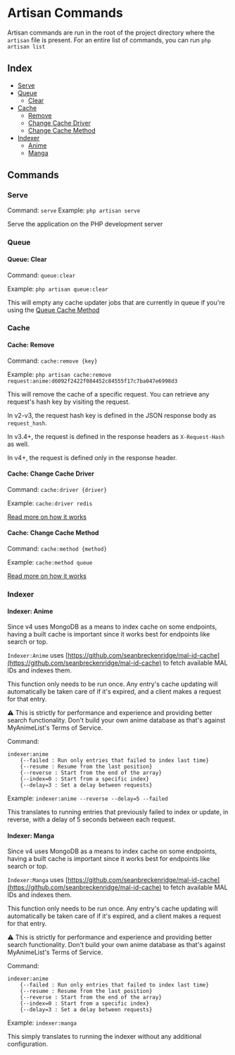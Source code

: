 # Artisan Commands

Artisan commands are run in the root of the project directory where the `artisan` file is present.
For an entire list of commands, you can run `php artisan list`

## Index
- [Serve](#serve)
- [Queue](#queue)
    - [Clear](#queue-clear)
- [Cache](#cache)
    - [Remove](#cache-remove)
    - [Change Cache Driver](#cache-change-cache-driver)
    - [Change Cache Method](#cache-change-cache-method)
- [Indexer](#indexer)
    - [Anime](#indexer-anime)
    - [Manga](#indexer-manga)
  
## Commands

### Serve
Command: `serve`
Example: `php artisan serve`

Serve the application on the PHP development server 

### Queue

#### Queue: Clear
Command: `queue:clear`

Example: `php artisan queue:clear`

This will empty any cache updater jobs that are currently in queue if you're using the [Queue Cache Method](https://github.com/jikan-me/jikan-rest/blob/master/README.md#06-configuring-how-jikan-handles-expired-cache-optional)

### Cache

#### Cache: Remove
Command: `cache:remove {key}`

Example: `php artisan cache:remove request:anime:d6092f2422f084452c84555f17c7ba047e6998d3`

This will remove the cache of a specific request. You can retrieve any request's hash key by visiting the request.

In v2-v3, the request hash key is defined in the JSON response body as `request_hash`.

In v3.4+, the request is defined in the response headers as `X-Request-Hash` as well.

In v4+, the request is defined only in the response header.

#### Cache: Change Cache Driver
Command: `cache:driver {driver}`

Example: `cache:driver redis`

[Read more on how it works](https://github.com/jikan-me/jikan-rest/blob/master/README.md#05-configuring-how-jikan-caches-optional)

#### Cache: Change Cache Method
Command: `cache:method {method}`

Example: `cache:method queue`

[Read more on how it works](https://github.com/jikan-me/jikan-rest/blob/master/README.md#06-configuring-how-jikan-handles-expired-cache-optional)

### Indexer
#### Indexer: Anime
Since v4 uses MongoDB as a means to index cache on some endpoints, having a built cache is important since it
works best for endpoints like search or top.

`Indexer:Anime` uses [https://github.com/seanbreckenridge/mal-id-cache](https://github.com/seanbreckenridge/mal-id-cache) to fetch available MAL IDs and indexes them.

This function only needs to be run once. Any entry's cache updating will automatically be taken care of if it's expired, and a client makes a request for that entry.

⚠ This is strictly for performance and experience and providing better search functionality. Don't build your own anime database as that's against MyAnimeList's Terms of Service.

Command:
```
indexer:anime
    {--failed : Run only entries that failed to index last time}
    {--resume : Resume from the last position}
    {--reverse : Start from the end of the array}
    {--index=0 : Start from a specific index}
    {--delay=3 : Set a delay between requests}
```

Example: `indexer:anime --reverse --delay=5 --failed`

This translates to running entries that previously failed to index or update, in reverse, with a delay of 5 seconds between each request.

#### Indexer: Manga
Since v4 uses MongoDB as a means to index cache on some endpoints, having a built cache is important since it
works best for endpoints like search or top.

`Indexer:Manga` uses [https://github.com/seanbreckenridge/mal-id-cache](https://github.com/seanbreckenridge/mal-id-cache) to fetch available MAL IDs and indexes them.

This function only needs to be run once. Any entry's cache updating will automatically be taken care of if it's expired, and a client makes a request for that entry.

⚠ This is strictly for performance and experience and providing better search functionality. Don't build your own anime database as that's against MyAnimeList's Terms of Service.

Command:
```
indexer:anime
    {--failed : Run only entries that failed to index last time}
    {--resume : Resume from the last position}
    {--reverse : Start from the end of the array}
    {--index=0 : Start from a specific index}
    {--delay=3 : Set a delay between requests}
```

Example: `indexer:manga`

This simply translates to running the indexer without any additional configuration.
